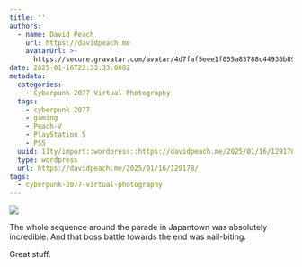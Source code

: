 ```yaml
---
title: ''
authors:
  - name: David Peach
    url: https://davidpeach.me
    avatarUrl: >-
      https://secure.gravatar.com/avatar/4d7faf5eee1f055a85788c44936b8995eaab6dfb004e7854ec747ccb272e91ee?s=96&d=mm&r=g
date: 2025-01-16T22:33:33.000Z
metadata:
  categories:
    - Cyberpunk 2077 Virtual Photography
  tags:
    - cyberpunk 2077
    - gaming
    - Peach-V
    - PlayStation 5
    - PS5
  uuid: 11ty/import::wordpress::https://davidpeach.me/2025/01/16/129178/
  type: wordpress
  url: https://davidpeach.me/2025/01/16/129178/
tags:
  - cyberpunk-2077-virtual-photography
---
```

[![](/assets/wp-173706675703421695218011196-f2KZg0oQHYET.jpg)](/assets/wp-173706675703421695218011196-f2KZg0oQHYET.jpg)

The whole sequence around the parade in Japantown was absolutely incredible. And that boss battle towards the end was nail-biting.

Great stuff.